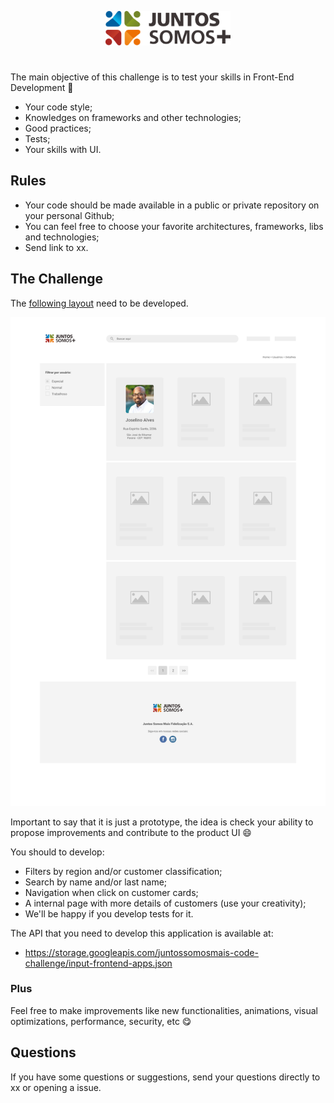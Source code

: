 <p align="center">
  <img src="logo.svg" width="200" alt="Juntos Somos +">
</p>

# <frontend-developer />

The main objective of this challenge is to test your skills in Front-End Development 🥳

- Your code style;
- Knowledges on frameworks and other technologies;
- Good practices;
- Tests;
- Your skills with UI.

## Rules

- Your code should be made available in a public or private repository on your personal Github;
- You can feel free to choose your favorite architectures, frameworks, libs and technologies;
- Send link to xx.

## The Challenge

The [following layout](layout.jpg) need to be developed.

<img src="layout.jpg" width="600">

Important to say that it is just a prototype, the idea is check your ability to propose improvements and contribute to the product UI 😄

You should to develop:

- Filters by region and/or customer classification;
- Search by name and/or last name;
- Navigation when click on customer cards;
- A internal page with more details of customers (use your creativity);
- We'll be happy if you develop tests for it.

The API that you need to develop this application is available at: 

- https://storage.googleapis.com/juntossomosmais-code-challenge/input-frontend-apps.json

### Plus

Feel free to make improvements like new functionalities, animations, visual optimizations, performance, security, etc 😋

## Questions

If you have some questions or suggestions, send your questions directly to xx or opening a issue.
